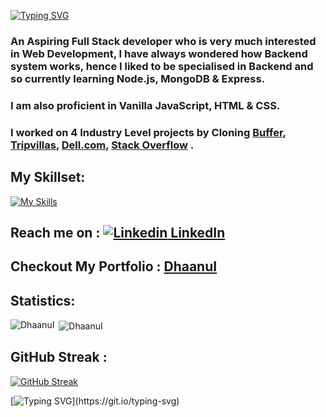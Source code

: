 <!-- ## ![Blue Gradient Header Banner (1)](https://user-images.githubusercontent.com/112754832/215061523-7e21b628-bc42-418e-98cf-e58bb3912026.png) -->

[![Typing SVG](https://readme-typing-svg.demolab.com?font=Fira+Code&weight=600&size=21&pause=1000&width=435&lines=Hi+there%2C+I+am+Dhaanu)](https://git.io/typing-svg)


### An Aspiring Full Stack developer who is very much interested in Web Development, I have always wondered how Backend system works, hence I liked to be specialised in Backend and so currently learning Node.js, MongoDB & Express.
### I am also proficient in Vanilla JavaScript, HTML & CSS.
 
### I worked on 4 Industry Level projects by Cloning [Buffer](https://symphonious-beijinho-ddb7b9.netlify.app/), [Tripvillas](https://lustrous-quokka-d5e991.netlify.app/), [Dell.com](https://snazzy-gelato-c02112.netlify.app/), [Stack Overflow](https://rococo-rolypoly-a926ac.netlify.app/) .


## My Skillset:

   [![My Skills](https://skillicons.dev/icons?i=js,html,css,express,mongodb,nodejs)](https://skillicons.dev)
   

 ##  Reach me on :  [![Linkedin](https://i.stack.imgur.com/gVE0j.png) LinkedIn](https://www.linkedin.com/in/dhaanu/) &nbsp; 
 
 ## Checkout My Portfolio : [DhaanuI](https://dhaanui.github.io/)

## Statistics:
<p><img align="left" src="https://github-readme-stats.vercel.app/api/top-langs?username=DhaanuI&show_icons=true&locale=en&layout=compact&theme=tokyonight" alt="DhaanuI" /></p>

<p>&nbsp;<img align="center" src="https://github-readme-stats.vercel.app/api?username=DhaanuI&show_icons=true&locale=en&theme=tokyonight" alt="DhaanuI" /></p>



## GitHub Streak :
[![GitHub Streak](https://github-readme-streak-stats.herokuapp.com?user=DhaanuI&theme=tokyonight)](https://git.io/streak-stats)


[![Typing SVG](https://readme-typing-svg.demolab.com?font=Fira+Code&weight=600&size=21&pause=1000&width=435&lines=Thanks+for+visiting+my+Profile.)](https://git.io/typing-svg)

<!-- ![](https://komarev.com/ghpvc/?username=dhaanui&color=blue)
 -->
<!--
**DhaanuI/DhaanuI** is a ✨ _special_ ✨ repository because its `README.md` (this file) appears on your GitHub profile.

Here are some ideas to get you started:


- 🌱 I’m currently learning Node 
- 👯 I’m looking to collaborate on ...
- 🤔 I’m looking for help with ...
- 💬 Ask me about ...
- 📫 How to reach me: ...
- 😄 Pronouns: ...
- ⚡ Fun fact: ...
-->
